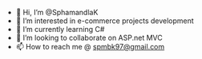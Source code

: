 - 👋 Hi, I’m @SphamandlaK
- 👀 I’m interested in e-commerce projects development
- 🌱 I’m currently learning C#
- 💞️ I’m looking to collaborate on ASP.net MVC
- 📫 How to reach me @ spmbk97@gmail.com

<!---
SphamandlaK/SphamandlaK is a ✨ special ✨ repository because its `README.md` (this file) appears on your GitHub profile.
You can click the Preview link to take a look at your changes.
--->
